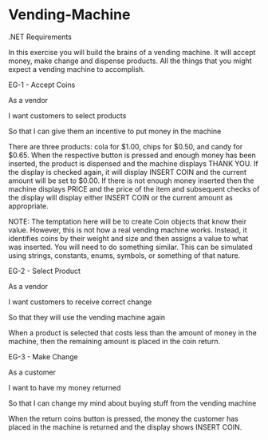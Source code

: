 # Vending-Machine

.NET Requirements

In this exercise you will build the brains of a vending machine. It will accept money, make change and dispense products. All the things that you might expect a vending machine to accomplish.

EG-1 - Accept Coins

As a vendor

I want customers to select products

So that I can give them an incentive to put money in the machine

There are three products: cola for $1.00, chips for $0.50, and candy for $0.65. When the respective button is pressed and enough money has been inserted, the product is dispensed and the machine displays THANK YOU. If the display is checked again, it will display INSERT COIN and the current amount will be set to $0.00. If there is not enough money inserted then the machine displays PRICE and the price of the item and subsequent checks of the display will display either INSERT COIN or the current amount as appropriate.

NOTE: The temptation here will be to create Coin objects that know their value. However, this is not how a real vending machine works. Instead, it identifies coins by their weight and size and then assigns a value to what was inserted. You will need to do something similar. This can be simulated using strings, constants, enums, symbols, or something of that nature.

EG-2 - Select Product

As a vendor

I want customers to receive correct change

So that they will use the vending machine again

When a product is selected that costs less than the amount of money in the machine, then the remaining amount is placed in the coin return.

EG-3 - Make Change

As a customer

I want to have my money returned

So that I can change my mind about buying stuff from the vending machine

When the return coins button is pressed, the money the customer has placed in the machine is returned and the display shows INSERT COIN.
